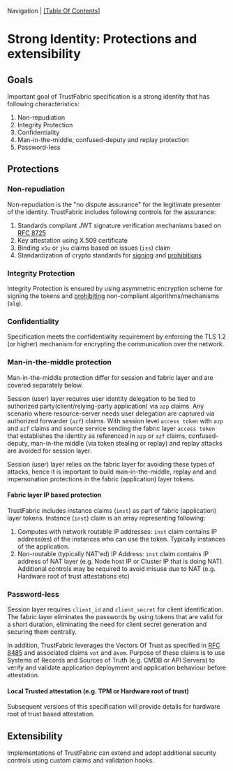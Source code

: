 Navigation | [[Table Of Contents]](README.md#navigating-the-documentation)

# Strong Identity: Protections and extensibility

## Goals

Important goal of TrustFabric specification is a strong identity that has following characteristics:

1. Non-repudiation
2. Integrity Protection
3. Confidentiality
4. Man-in-the-middle, confused-deputy and replay protection
5. Password-less

## Protections

### Non-repudiation

Non-repudiation is the "no dispute assurance" for the legitimate presenter of the identity. TrustFabric includes following controls for the assurance:

1. Standards compliant JWT signature verification mechanisms based on [RFC 8725](https://tools.ietf.org/html/rfc8725)
2. Key attestation using X.509 certificate
3. Binding `x5u` or `jku` claims based on issues (`iss`) claim
4. Standardization of crypto standards for [signing](./Tokens.md#recommended-digital-signature-algorithms) and [prohibitions](./Tokens.md#prohibited)

### Integrity Protection

Integrity Protection is ensured by using asymmetric encryption scheme for signing the tokens and [prohibiting](./Tokens.md#prohibited) non-compliant algorithms/mechanisms (`alg`).

### Confidentiality

Specification meets the confidentiality requirement by enforcing the TLS 1.2 (or higher) mechanism for encrypting the communication over the network.

### Man-in-the-middle protection

Man-in-the-middle protection differ for session and fabric layer and are covered separately below.

Session (user) layer requires user identity delegation to be tied to authorized party(client/relying-party application) via `azp` claims. Any scenario where resource-server needs user delegation are captured via authorized forwarder (`azf`) claims. With session level `access token` with `azp` and `azf` claims and source service sending the fabric layer `access token` that establishes the identity as referenced in `azp` or `azf` claims, confused-deputy, man-in-the middle (via token stealing or replay) and replay attacks are avoided for session layer.

Session (user) layer relies on the fabric layer for avoiding these types of attacks, hence it is important to build man-in-the-middle, replay and and impersonation protections in the fabric (application) layer tokens.

#### Fabric layer IP based protection

TrustFabric includes instance claims (`inst`) as part of fabric (application) layer tokens. Instance (`inst`) claim is an array representing following:

1. Computes with network routable IP addresses: `inst` claim contains IP address(es) of the instances who can use the token. Typically instances of the application.
2. Non-routable (typically NAT'ed) IP Address: `inst` claim contains IP address of NAT layer (e.g. Node host IP or Cluster IP that is doing NAT). Additional controls may be required to avoid misuse due to NAT (e.g. Hardware root of trust attestations etc)

### Password-less

Session layer requires `client_id` and `client_secret` for client identification. The fabric layer eliminates the passwords by using tokens that are valid for a short duration, eliminating the need for client secret generation and securing them centrally.

In addition, TrustFabric leverages the Vectors Of Trust as specified in [RFC 8485](https://tools.ietf.org/html/rfc8485) and associated claims `vot` and a`vom`. Purpose of these claims is to use Systems of Records and Sources of Truth (e.g. CMDB or API Servers) to verify and validate application deployment and application behaviour before attestation.

#### Local Trusted attestation (e.g. TPM or Hardware root of trust)

Subsequent versions of this specification will provide details for hardware root of trust based attestation.

## Extensibility

Implementations of TrustFabric can extend and adopt additional security controls using custom claims and validation hooks.
